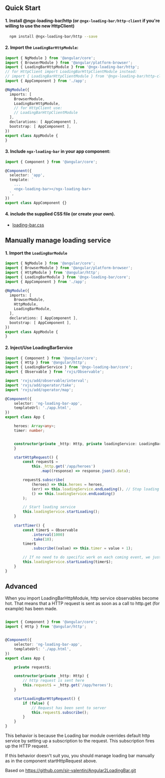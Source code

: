 ## Quick Start

#### 1. Install @ngx-loading-bar/http (or `@ngx-loading-bar/http-client` if you're willing to use the new HttpClient)
```bash
  npm install @ngx-loading-bar/http --save
```

#### 2. Import the `LoadingBarHttpModule`:

```ts
import { NgModule } from '@angular/core';
import { BrowserModule } from '@angular/platform-browser';
import { LoadingBarHttpModule } from '@ngx-loading-bar/http';
// for HttpClient import LoadingBarHttpClientModule instead:
// import { LoadingBarHttpClientModule } from '@ngx-loading-bar/http-client';
import { AppComponent } from './app';

@NgModule({
  imports: [
    BrowserModule,
    LoadingBarHttpModule,
    // for HttpClient use:
    // LoadingBarHttpClientModule
  ],
  declarations: [ AppComponent ],
  bootstrap: [ AppComponent ],
})
export class AppModule {
}

```

#### 3. Include `ngx-loading-bar` in your app component:

```ts
import { Component } from '@angular/core';

@Component({
  selector: 'app',
  template: `
    ...
    <ngx-loading-bar></ngx-loading-bar>
  `,
})
export class AppComponent {}

```

#### 4. include the supplied CSS file (or create your own).
  - [loading-bar.css](loading-bar.css)
  

## Manually manage loading service 

#### 1. Import the `LoadingBarModule`

```ts
import { NgModule } from '@angular/core';
import { BrowserModule } from '@angular/platform-browser';
import { HttpModule } from '@angular/http';
import { LoadingBarModule } from '@ngx-loading-bar/core';
import { AppComponent } from './app';

@NgModule({
  imports: [
    BrowserModule,
    HttpModule,
    LoadingBarModule,
  ],
  declarations: [ AppComponent ],
  bootstrap: [ AppComponent ],
})
export class AppModule {
}

```

#### 2. Inject/Use LoadingBarService

```ts
import { Component } from '@angular/core';
import { Http } from '@angular/http';
import { LoadingBarService } from '@ngx-loading-bar/core';
import { Observable } from 'rxjs/Observable';

import 'rxjs/add/observable/interval';
import 'rxjs/add/operator/take';
import 'rxjs/add/operator/map';

@Component({
    selector: 'ng-loading-bar-app',
    templateUrl: './app.html',
})
export class App {

    heroes: Array<any>;
    timer: number;


    constructor(private _http: Http, private loadingService: LoadingBarService) {
    }

    startHttpRequest() {
        const request$ =
            this._http.get('/app/heroes')
                .map((response) => response.json().data);

        request$.subscribe(
            (heroes) => this.heroes = heroes,
            (err) => this.loadingService.endLoading(), // Stop loading service
            () => this.loadingService.endLoading()
        );

        // Start loading service
        this.loadingService.startLoading();
    }
    
    startTimer() {
        const timer$ = Observable
            .interval(1000)
            .take(10);
        timer$
            .subscribe((value) => this.timer = value + 1);

        // If no need to do specific work on each coming event, we just pass the obervable to startLoading method
        this.loadingService.startLoading(timer$);   
    }
}

```
  
  
## Advanced

When you import LoadingBarHttpModule, http service observables become hot. That means that a HTTP request 
is sent as soon as a call to http.get (for example) has been made.

```ts

import { Component } from '@angular/core';
import { Http } from '@angular/http';


@Component({
    selector: 'ng-loading-bar-app',
    templateUrl: './app.html',
})
export class App {

    private request$;

    constructor(private _http: Http) {
        // http request is sent here
        this.request$ = _http.get('/app/heroes');
    }

    startLoadingBarHttpRequest() {
        if (false) {
            // Request has been sent to server 
            this.request$.subscribe();
        }
    }
}

```

This behavior is because the Loading bar module overrides default http service by setting up a subscription to the request. 
This subscription fires up the HTTP request. 

If this behavior doesn't suit you, you should manage loading bar manually as in the component startHttpRequest above.


Based on https://github.com/sir-valentin/Angular2LoadingBar.git
